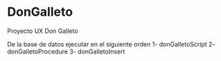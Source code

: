 # DonGalleto
Proyecto UX Don Galleto

De la base de datos ejecutar en el siguiente orden
1- donGalletoScript
2- donGalletoProcedure
3- donGalletoInsert
